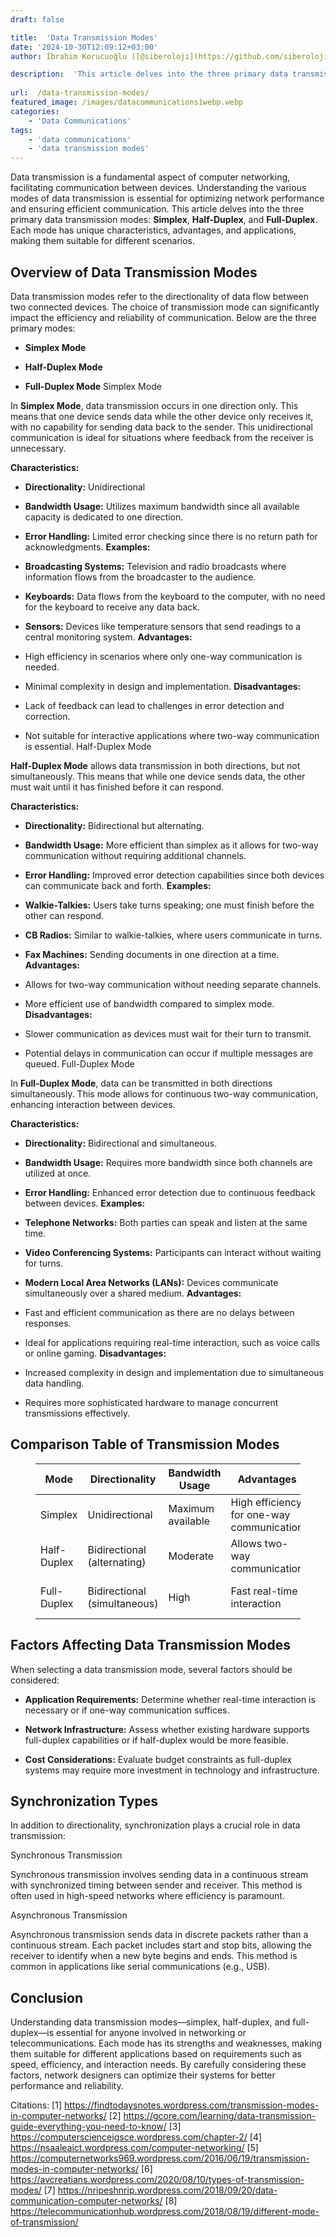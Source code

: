 ```yaml
---
draft: false

title:  'Data Transmission Modes'
date: '2024-10-30T12:09:12+03:00'
author: İbrahim Korucuoğlu ([@siberoloji](https://github.com/siberoloji))

description:  'This article delves into the three primary data transmission modes: Simplex, Half-Duplex, and Full-Duplex. Each mode has unique characteristics, advantages, and applications, making them suitable for different scenarios.' 
 
url:  /data-transmission-modes/
featured_image: /images/datacommunications1webp.webp
categories:
    - 'Data Communications'
tags:
    - 'data communications'
    - 'data transmission modes'
---
```



Data transmission is a fundamental aspect of computer networking, facilitating communication between devices. Understanding the various modes of data transmission is essential for optimizing network performance and ensuring efficient communication. This article delves into the three primary data transmission modes: **Simplex**, **Half-Duplex**, and **Full-Duplex**. Each mode has unique characteristics, advantages, and applications, making them suitable for different scenarios.



## Overview of Data Transmission Modes



Data transmission modes refer to the directionality of data flow between two connected devices. The choice of transmission mode can significantly impact the efficiency and reliability of communication. Below are the three primary modes:


* **Simplex Mode**

* **Half-Duplex Mode**

* **Full-Duplex Mode**
Simplex Mode



In **Simplex Mode**, data transmission occurs in one direction only. This means that one device sends data while the other device only receives it, with no capability for sending data back to the sender. This unidirectional communication is ideal for situations where feedback from the receiver is unnecessary.



**Characteristics:**


* **Directionality:** Unidirectional

* **Bandwidth Usage:** Utilizes maximum bandwidth since all available capacity is dedicated to one direction.

* **Error Handling:** Limited error checking since there is no return path for acknowledgments.
**Examples:**


* **Broadcasting Systems:** Television and radio broadcasts where information flows from the broadcaster to the audience.

* **Keyboards:** Data flows from the keyboard to the computer, with no need for the keyboard to receive any data back.

* **Sensors:** Devices like temperature sensors that send readings to a central monitoring system.
**Advantages:**


* High efficiency in scenarios where only one-way communication is needed.

* Minimal complexity in design and implementation.
**Disadvantages:**


* Lack of feedback can lead to challenges in error detection and correction.

* Not suitable for interactive applications where two-way communication is essential.
Half-Duplex Mode



**Half-Duplex Mode** allows data transmission in both directions, but not simultaneously. This means that while one device sends data, the other must wait until it has finished before it can respond.



**Characteristics:**


* **Directionality:** Bidirectional but alternating.

* **Bandwidth Usage:** More efficient than simplex as it allows for two-way communication without requiring additional channels.

* **Error Handling:** Improved error detection capabilities since both devices can communicate back and forth.
**Examples:**


* **Walkie-Talkies:** Users take turns speaking; one must finish before the other can respond.

* **CB Radios:** Similar to walkie-talkies, where users communicate in turns.

* **Fax Machines:** Sending documents in one direction at a time.
**Advantages:**


* Allows for two-way communication without needing separate channels.

* More efficient use of bandwidth compared to simplex mode.
**Disadvantages:**


* Slower communication as devices must wait for their turn to transmit.

* Potential delays in communication can occur if multiple messages are queued.
Full-Duplex Mode



In **Full-Duplex Mode**, data can be transmitted in both directions simultaneously. This mode allows for continuous two-way communication, enhancing interaction between devices.



**Characteristics:**


* **Directionality:** Bidirectional and simultaneous.

* **Bandwidth Usage:** Requires more bandwidth since both channels are utilized at once.

* **Error Handling:** Enhanced error detection due to continuous feedback between devices.
**Examples:**


* **Telephone Networks:** Both parties can speak and listen at the same time.

* **Video Conferencing Systems:** Participants can interact without waiting for turns.

* **Modern Local Area Networks (LANs):** Devices communicate simultaneously over a shared medium.
**Advantages:**


* Fast and efficient communication as there are no delays between responses.

* Ideal for applications requiring real-time interaction, such as voice calls or online gaming.
**Disadvantages:**


* Increased complexity in design and implementation due to simultaneous data handling.

* Requires more sophisticated hardware to manage concurrent transmissions effectively.
## Comparison Table of Transmission Modes


<!-- wp:table -->
<figure class="wp-block-table"><table class="has-fixed-layout"><thead><tr><th>Mode</th><th>Directionality</th><th>Bandwidth Usage</th><th>Advantages</th><th>Disadvantages</th><th>Examples</th></tr></thead><tbody><tr><td>Simplex</td><td>Unidirectional</td><td>Maximum available</td><td>High efficiency for one-way communication</td><td>No feedback or error checking</td><td>TV broadcasting, keyboards</td></tr><tr><td>Half-Duplex</td><td>Bidirectional (alternating)</td><td>Moderate</td><td>Allows two-way communication</td><td>Slower due to turn-taking</td><td>Walkie-talkies, fax machines</td></tr><tr><td>Full-Duplex</td><td>Bidirectional (simultaneous)</td><td>High</td><td>Fast real-time interaction</td><td>More complex hardware requirements</td><td>Telephone networks, video calls</td></tr></tbody></table></figure>
<!-- /wp:table -->


## Factors Affecting Data Transmission Modes



When selecting a data transmission mode, several factors should be considered:


* **Application Requirements:** Determine whether real-time interaction is necessary or if one-way communication suffices.

* **Network Infrastructure:** Assess whether existing hardware supports full-duplex capabilities or if half-duplex would be more feasible.

* **Cost Considerations:** Evaluate budget constraints as full-duplex systems may require more investment in technology and infrastructure.
## Synchronization Types



In addition to directionality, synchronization plays a crucial role in data transmission:



Synchronous Transmission



Synchronous transmission involves sending data in a continuous stream with synchronized timing between sender and receiver. This method is often used in high-speed networks where efficiency is paramount.



Asynchronous Transmission



Asynchronous transmission sends data in discrete packets rather than a continuous stream. Each packet includes start and stop bits, allowing the receiver to identify when a new byte begins and ends. This method is common in applications like serial communications (e.g., USB).



## Conclusion



Understanding data transmission modes—simplex, half-duplex, and full-duplex—is essential for anyone involved in networking or telecommunications. Each mode has its strengths and weaknesses, making them suitable for different applications based on requirements such as speed, efficiency, and interaction needs. By carefully considering these factors, network designers can optimize their systems for better performance and reliability.



Citations: [1] https://findtodaysnotes.wordpress.com/transmission-modes-in-computer-networks/ [2] https://gcore.com/learning/data-transmission-guide-everything-you-need-to-know/ [3] https://computerscienceigsce.wordpress.com/chapter-2/ [4] https://nsaaleaict.wordpress.com/computer-networking/ [5] https://computernetworks969.wordpress.com/2016/06/19/transmission-modes-in-computer-networks/ [6] https://avcreatians.wordpress.com/2020/08/10/types-of-transmission-modes/ [7] https://nripeshnrip.wordpress.com/2018/09/20/data-communication-computer-networks/ [8] https://telecommunicationhub.wordpress.com/2018/08/19/different-mode-of-transmission/
